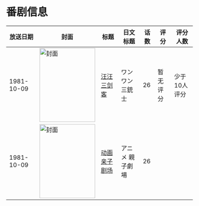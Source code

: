 # 番剧信息

|放送日期|封面|标题|日文标题|话数|评分|评分人数|
|---|---|---|---|---|---|---|
|1981-10-09|<img src="https://lain.bgm.tv/pic/cover/c/55/af/272058_s17E7.jpg" alt="封面" style="width:150px;height:200px;object-fit:cover;">|[汪汪三剑客](https://bangumi.tv/subject/272058)|ワンワン三銃士|26|暂无评分|少于10人评分|
|1981-10-09|<img src="https://lain.bgm.tv/pic/cover/c/34/7a/380722_E65Oe.jpg" alt="封面" style="width:150px;height:200px;object-fit:cover;">|[动画 亲子剧场](https://bangumi.tv/subject/380722)|アニメ 親子劇場|26|||
